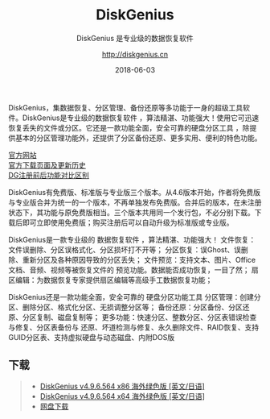 ﻿---
layout:     post
title:      DiskGenius
subtitle:   DiskGenius 是专业级的数据恢复软件
date:       2018-06-03
author:     http://diskgenius.cn
header-img: img/DiskGenius/bg.jpg
catalog: true
tags:
    - DiskGenius
---

DiskGenius，集数据恢复、分区管理、备份还原等多功能于一身的超级工具软件。DiskGenius是专业级的数据恢复软件 ，算法精湛、功能强大！使用它可迅速恢复丢失的文件或分区。它还是一款功能全面，安全可靠的硬盘分区工具 ，除提供基本的分区管理功能外，还提供了分区备份还原、更多实用、便利的特色功能。

[官方网站](http://diskgenius.cn)  
[官方下载页面及更新历史](http://diskgenius.cn/download.php)  
[DG注册前后功能对比区别](http://diskgenius.cn/pro/details.php)  

DiskGenius有免费版、标准版与专业版三个版本。从4.6版本开始，作者将免费版与专业版合并为统一的一个版本，不再单独发布免费版。合并后的版本，在未注册状态下，其功能与原免费版相当。三个版本共用同一个发行包，不必分别下载。下载后即可立即使用免费版；购买注册后可以自动升级为标准版或专业版。

DiskGenius是一款专业级的 数据恢复软件 ，算法精湛、功能强大！
文件恢复：文件误删除、分区误格式化、分区损坏打不开等；
分区恢复：误Ghost、误删除、重新分区及各种原因导致的分区丢失；
文件预览：支持文本、图片、Office文档、音频、视频等被恢复文件的
预览功能。数据能否成功恢复，一目了然；
扇区编辑：为数据恢复专家提供扇区编辑等高级手工数据恢复功能；

DiskGenius还是一款功能全面，安全可靠的 硬盘分区功能工具
分区管理：创建分区、删除分区、格式化分区、无损调整分区等；
备份还原：分区备份、分区还原、分区复制、磁盘复制等；
更多功能：快速分区、整数分区、分区表错误检查与修复、分区表备份与
还原、坏道检测与修复、永久删除文件、RAID恢复、支持
GUID分区表、支持虚拟硬盘与动态磁盘、内附DOS版

## 下载
>- [DiskGenius v4.9.6.564 x86 海外绿色版 [英文/日语]](http://engdownload.eassos.cn/DGEng496564_x86.zip) 
>- [DiskGenius v4.9.6.564 x64 海外绿色版 [英文/日语]](http://engdownload.eassos.cn/DGEng496564_x64.zip)
>- [网盘下载](https://pan.baidu.com/s/1dnml4Eaii-efiTQnv8Praw)
